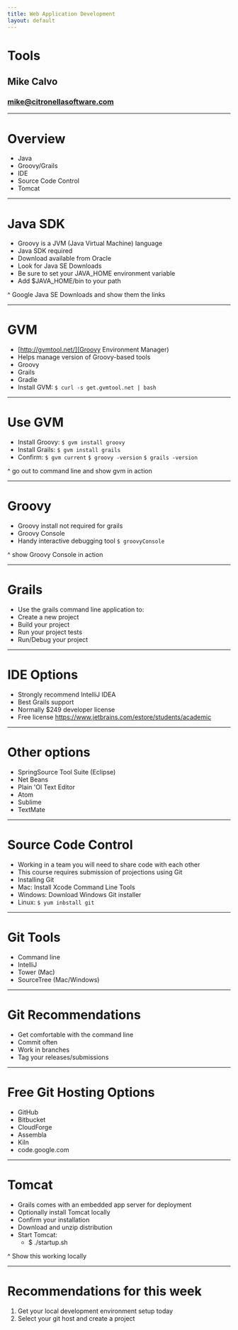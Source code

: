 ```yaml
---
title: Web Application Development
layout: default
---
```


# Tools
## Mike Calvo
### mike@citronellasoftware.com

---

# Overview
- Java
- Groovy/Grails
- IDE
- Source Code Control
- Tomcat

---

# Java SDK
- Groovy is a JVM (Java Virtual Machine) language
- Java SDK required
- Download available from Oracle
- Look for Java SE Downloads
- Be sure to set your JAVA_HOME environment variable
- Add $JAVA_HOME/bin to your path

^ Google Java SE Downloads and show them the links

---

# GVM
- [http://gvmtool.net/](Groovy Environment Manager)
- Helps manage version of Groovy-based tools
- Groovy
- Grails
- Gradle
- Install GVM:
  `$ curl -s get.gvmtool.net | bash`

---

# Use GVM
- Install Groovy:
  `$ gvm install groovy`
- Install Grails:
`$ gvm install grails`
- Confirm:
  `$ gvm current`
  `$ groovy -version`
  `$ grails -version`

^ go out to command line and show gvm in action

---

# Groovy
- Groovy install not required for grails
- Groovy Console
- Handy interactive debugging tool
`$ groovyConsole`

^ show Groovy Console in action

---

# Grails
- Use the grails command line application to:
- Create a new project
- Build your project
- Run your project tests
- Run/Debug your project

---

# IDE Options
- Strongly recommend IntelliJ IDEA
- Best Grails support
- Normally $249 developer license
- Free license
https://www.jetbrains.com/estore/students/academic

---

# Other options
- SpringSource Tool Suite (Eclipse)
- Net Beans
- Plain 'Ol Text Editor
- Atom
- Sublime
- TextMate

---

# Source Code Control
- Working in a team you will need to share code with each other
- This course requires submission of projections using Git
- Installing Git
- Mac: Install Xcode Command Line Tools
- Windows: Download Windows Git installer
- Linux: `$ yum inbstall git`

---

# Git Tools
- Command line
- IntelliJ
- Tower (Mac)
- SourceTree (Mac/Windows)

---

# Git Recommendations
- Get comfortable with the command line
- Commit often
- Work in branches
- Tag your releases/submissions

---

# Free Git Hosting Options
- GitHub
- Bitbucket
- CloudForge
- Assembla
- Kiln
- code.google.com

---

# Tomcat
- Grails comes with an embedded app server for deployment
- Optionally install Tomcat locally
- Confirm your installation
- Download and unzip distribution
- Start Tomcat:
  - $ ./startup.sh

^ Show this working locally

---

# Recommendations for this week
1. Get your local development environment setup today
2. Select your git host and create a project

